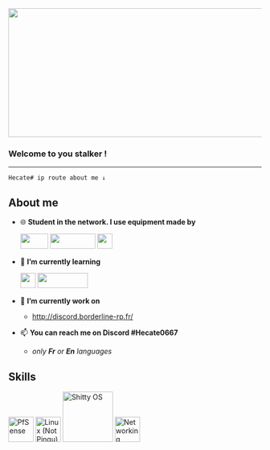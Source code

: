 <img src="https://i.imgur.com/NYhjdfP.gif" width="8192" height="256"/> 



### Welcome to you stalker !


______________________________________________

```
Hecate# ip route about me ↓
```

## About me


- 🌐 **Student in the network. I use equipment made by** 

    <img src="https://i.imgur.com/M5TJhry.png" width="55" height="30"/>  <img src="https://i.imgur.com/psC9CZr.png" width="90" height="30"/> <img src="https://i.imgur.com/f7XaadI.png" width="30" height="30"/>






- 🌱 **I’m currently learning**  

    <img src="https://i.imgur.com/Visytr3.png" width="30" height="30"/> <img src="https://i.imgur.com/NiKwuPQ.png" width="100" height="30"/> 



      
- 🔧 **I’m currently work on** 
  
    - http://discord.borderline-rp.fr/



- 📫 **You can reach me on Discord #Hecate0667**
  
    - *only **Fr** or **En** languages*

## Skills 

<img src="https://i.imgur.com/L4UBOIz.png" src="PfSense" title="PfSense" width="50"/> <img src="https://i.imgur.com/JjIbdTi.png" src="PfSense" title="Linux (Not Pingu)" width="50"/> <img src="https://i.imgur.com/tHloOfW.png" src="PfSense" title="Shitty OS" width="100"/> <img src="https://i.imgur.com/9iBcovw.png" src="PfSense" title="Networking" width="50"/>




<!---
TheHecateII/TheHecateII is a ✨ special ✨ repository because its `README.md` (this file) appears on your GitHub profile.
You can click the Preview link to take a look at your changes.
--->

